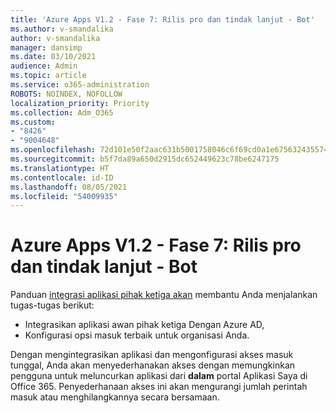 ```yaml
---
title: 'Azure Apps V1.2 - Fase 7: Rilis pro dan tindak lanjut - Bot'
ms.author: v-smandalika
author: v-smandalika
manager: dansimp
ms.date: 03/10/2021
audience: Admin
ms.topic: article
ms.service: o365-administration
ROBOTS: NOINDEX, NOFOLLOW
localization_priority: Priority
ms.collection: Adm_O365
ms.custom:
- "8426"
- "9004648"
ms.openlocfilehash: 72d101e50f2aac631b5001758046c6f69cd0a1e675632435574a32530a4b3095
ms.sourcegitcommit: b5f7da89a650d2915dc652449623c78be6247175
ms.translationtype: HT
ms.contentlocale: id-ID
ms.lasthandoff: 08/05/2021
ms.locfileid: "54009935"
---
```

# <a name="azure-apps-v12---phase-7-prod-release-and-followup---bot"></a>Azure Apps V1.2 - Fase 7: Rilis pro dan tindak lanjut - Bot

Panduan [integrasi aplikasi pihak ketiga akan](https://admin.microsoft.com/AdminPortal/Home) membantu Anda menjalankan tugas-tugas berikut: 
- Integrasikan aplikasi awan pihak ketiga Dengan Azure AD, 
- Konfigurasi opsi masuk terbaik untuk organisasi Anda.

Dengan mengintegrasikan aplikasi dan mengonfigurasi akses masuk tunggal, Anda akan menyederhanakan akses dengan memungkinkan pengguna untuk meluncurkan aplikasi dari **dalam** portal Aplikasi Saya di Office 365. Penyederhanaan akses ini akan mengurangi jumlah perintah masuk atau menghilangkannya secara bersamaan.
